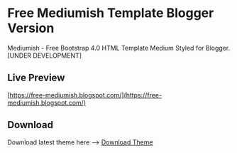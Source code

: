 # Free Mediumish Template Blogger Version
Mediumish - Free Bootstrap 4.0 HTML Template Medium Styled for Blogger. [UNDER DEVELOPMENT]

## Live Preview
[https://free-mediumish.blogspot.com/](https://free-mediumish.blogspot.com/)

## Download
Download latest theme here --> [Download Theme](https://raw.githubusercontent.com/sunuazizrahayu/free-mediumish-blogger-template/master/dist/theme.xml)